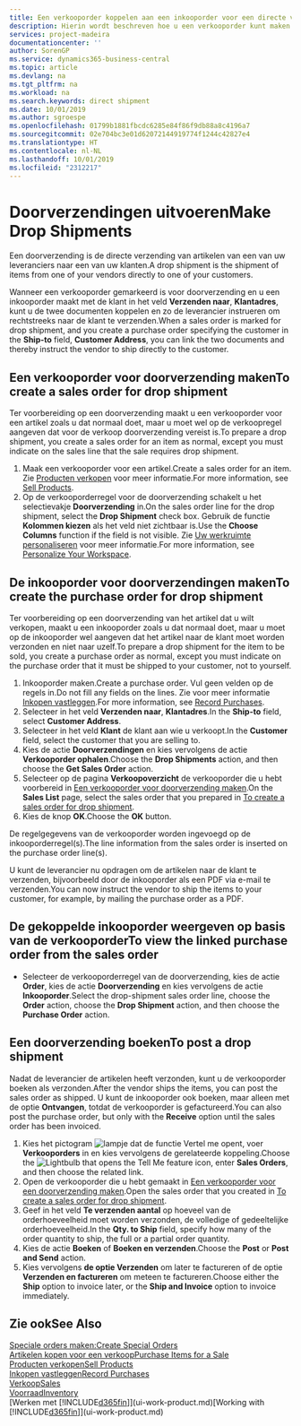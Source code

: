```yaml
---
title: Een verkooporder koppelen aan een inkooporder voor een directe verzending | Microsoft Docs
description: Hierin wordt beschreven hoe u een verkooporder kunt maken die is gekoppeld aan een inkooporder om verzending direct van de leverancier naar de klant mogelijk te maken.
services: project-madeira
documentationcenter: ''
author: SorenGP
ms.service: dynamics365-business-central
ms.topic: article
ms.devlang: na
ms.tgt_pltfrm: na
ms.workload: na
ms.search.keywords: direct shipment
ms.date: 10/01/2019
ms.author: sgroespe
ms.openlocfilehash: 01799b1881fbcdc6285e84f86f9db88a8c4196a7
ms.sourcegitcommit: 02e704bc3e01d62072144919774f1244c42827e4
ms.translationtype: HT
ms.contentlocale: nl-NL
ms.lasthandoff: 10/01/2019
ms.locfileid: "2312217"
---
```

# <a name="make-drop-shipments"></a><span data-ttu-id="2f2f6-103">Doorverzendingen uitvoeren</span><span class="sxs-lookup"><span data-stu-id="2f2f6-103">Make Drop Shipments</span></span>
<span data-ttu-id="2f2f6-104">Een doorverzending is de directe verzending van artikelen van een van uw leveranciers naar een van uw klanten.</span><span class="sxs-lookup"><span data-stu-id="2f2f6-104">A drop shipment is the shipment of items from one of your vendors directly to one of your customers.</span></span>

<span data-ttu-id="2f2f6-105">Wanneer een verkooporder gemarkeerd is voor doorverzending en u een inkooporder maakt met de klant in het veld **Verzenden naar**, **Klantadres**, kunt u de twee documenten koppelen en zo de leverancier instrueren om rechtstreeks naar de klant te verzenden.</span><span class="sxs-lookup"><span data-stu-id="2f2f6-105">When a sales order is marked for drop shipment, and you create a purchase order specifying the customer in the **Ship-to** field, **Customer Address**, you can link the two documents and thereby instruct the vendor to ship directly to the customer.</span></span>

## <a name="to-create-a-sales-order-for-drop-shipment"></a><span data-ttu-id="2f2f6-106">Een verkooporder voor doorverzending maken</span><span class="sxs-lookup"><span data-stu-id="2f2f6-106">To create a sales order for drop shipment</span></span>
<span data-ttu-id="2f2f6-107">Ter voorbereiding op een doorverzending maakt u een verkooporder voor een artikel zoals u dat normaal doet, maar u moet wel op de verkoopregel aangeven dat voor de verkoop doorverzending vereist is.</span><span class="sxs-lookup"><span data-stu-id="2f2f6-107">To prepare a drop shipment, you create a sales order for an item as normal, except you must indicate on the sales line that the sale requires drop shipment.</span></span>

1. <span data-ttu-id="2f2f6-108">Maak een verkooporder voor een artikel.</span><span class="sxs-lookup"><span data-stu-id="2f2f6-108">Create a sales order for an item.</span></span> <span data-ttu-id="2f2f6-109">Zie [Producten verkopen](sales-how-sell-products.md) voor meer informatie.</span><span class="sxs-lookup"><span data-stu-id="2f2f6-109">For more information, see [Sell Products](sales-how-sell-products.md).</span></span>
2. <span data-ttu-id="2f2f6-110">Op de verkooporderregel voor de doorverzending schakelt u het selectievakje **Doorverzending** in.</span><span class="sxs-lookup"><span data-stu-id="2f2f6-110">On the sales order line for the drop shipment, select the **Drop Shipment** check box.</span></span> <span data-ttu-id="2f2f6-111">Gebruik de functie **Kolommen kiezen** als het veld niet zichtbaar is.</span><span class="sxs-lookup"><span data-stu-id="2f2f6-111">Use the **Choose Columns** function if the field is not visible.</span></span> <span data-ttu-id="2f2f6-112">Zie [Uw werkruimte personaliseren](ui-personalization-user.md) voor meer informatie.</span><span class="sxs-lookup"><span data-stu-id="2f2f6-112">For more information, see [Personalize Your Workspace](ui-personalization-user.md).</span></span>

## <a name="to-create-the-purchase-order-for-drop-shipment"></a><span data-ttu-id="2f2f6-113">De inkooporder voor doorverzendingen maken</span><span class="sxs-lookup"><span data-stu-id="2f2f6-113">To create the purchase order for drop shipment</span></span>
<span data-ttu-id="2f2f6-114">Ter voorbereiding op een doorverzending van het artikel dat u wilt verkopen, maakt u een inkooporder zoals u dat normaal doet, maar u moet op de inkooporder wel aangeven dat het artikel naar de klant moet worden verzonden en niet naar uzelf.</span><span class="sxs-lookup"><span data-stu-id="2f2f6-114">To prepare a drop shipment for the item to be sold, you create a purchase order as normal, except you must indicate on the purchase order that it must be shipped to your customer, not to yourself.</span></span>

1. <span data-ttu-id="2f2f6-115">Inkooporder maken.</span><span class="sxs-lookup"><span data-stu-id="2f2f6-115">Create a purchase order.</span></span> <span data-ttu-id="2f2f6-116">Vul geen velden op de regels in.</span><span class="sxs-lookup"><span data-stu-id="2f2f6-116">Do not fill any fields on the lines.</span></span> <span data-ttu-id="2f2f6-117">Zie voor meer informatie [Inkopen vastleggen](purchasing-how-record-purchases.md).</span><span class="sxs-lookup"><span data-stu-id="2f2f6-117">For more information, see [Record Purchases](purchasing-how-record-purchases.md).</span></span>
2. <span data-ttu-id="2f2f6-118">Selecteer in het veld **Verzenden naar**, **Klantadres**.</span><span class="sxs-lookup"><span data-stu-id="2f2f6-118">In the **Ship-to** field, select **Customer Address**.</span></span>
3. <span data-ttu-id="2f2f6-119">Selecteer in het veld **Klant** de klant aan wie u verkoopt.</span><span class="sxs-lookup"><span data-stu-id="2f2f6-119">In the **Customer** field, select the customer that you are selling to.</span></span>
3. <span data-ttu-id="2f2f6-120">Kies de actie **Doorverzendingen** en kies vervolgens de actie **Verkooporder ophalen**.</span><span class="sxs-lookup"><span data-stu-id="2f2f6-120">Choose the **Drop Shipments** action, and then choose the **Get Sales Order** action.</span></span>
4. <span data-ttu-id="2f2f6-121">Selecteer op de pagina **Verkoopoverzicht** de verkooporder die u hebt voorbereid in [Een verkooporder voor doorverzending maken](sales-how-drop-shipment.md#to-create-a-sales-order-for-drop-shipment).</span><span class="sxs-lookup"><span data-stu-id="2f2f6-121">On the **Sales List** page, select the sales order that you prepared in [To create a sales order for drop shipment](sales-how-drop-shipment.md#to-create-a-sales-order-for-drop-shipment).</span></span>
5. <span data-ttu-id="2f2f6-122">Kies de knop **OK**.</span><span class="sxs-lookup"><span data-stu-id="2f2f6-122">Choose the **OK** button.</span></span>

<span data-ttu-id="2f2f6-123">De regelgegevens van de verkooporder worden ingevoegd op de inkooporderregel(s).</span><span class="sxs-lookup"><span data-stu-id="2f2f6-123">The line information from the sales order is inserted on the purchase order line(s).</span></span>

<span data-ttu-id="2f2f6-124">U kunt de leverancier nu opdragen om de artikelen naar de klant te verzenden, bijvoorbeeld door de inkooporder als een PDF via e-mail te verzenden.</span><span class="sxs-lookup"><span data-stu-id="2f2f6-124">You can now instruct the vendor to ship the items to your customer, for example, by mailing the purchase order as a PDF.</span></span>     

## <a name="to-view-the-linked-purchase-order-from-the-sales-order"></a><span data-ttu-id="2f2f6-125">De gekoppelde inkooporder weergeven op basis van de verkooporder</span><span class="sxs-lookup"><span data-stu-id="2f2f6-125">To view the linked purchase order from the sales order</span></span>
* <span data-ttu-id="2f2f6-126">Selecteer de verkooporderregel van de doorverzending, kies de actie **Order**, kies de actie **Doorverzending** en kies vervolgens de actie **Inkooporder**.</span><span class="sxs-lookup"><span data-stu-id="2f2f6-126">Select the drop-shipment sales order line, choose the **Order** action, choose the **Drop Shipment** action, and then choose the **Purchase Order** action.</span></span>

## <a name="to-post-a-drop-shipment"></a><span data-ttu-id="2f2f6-127">Een doorverzending boeken</span><span class="sxs-lookup"><span data-stu-id="2f2f6-127">To post a drop shipment</span></span>
<span data-ttu-id="2f2f6-128">Nadat de leverancier de artikelen heeft verzonden, kunt u de verkooporder boeken als verzonden.</span><span class="sxs-lookup"><span data-stu-id="2f2f6-128">After the vendor ships the items, you can post the sales order as shipped.</span></span> <span data-ttu-id="2f2f6-129">U kunt de inkooporder ook boeken, maar alleen met de optie **Ontvangen**, totdat de verkooporder is gefactureerd.</span><span class="sxs-lookup"><span data-stu-id="2f2f6-129">You can also post the purchase order, but only with the **Receive** option until the sales order has been invoiced.</span></span>

1. <span data-ttu-id="2f2f6-130">Kies het pictogram ![lampje dat de functie Vertel me opent](media/ui-search/search_small.png "Vertel me wat u wilt doen"), voer **Verkooporders** in en kies vervolgens de gerelateerde koppeling.</span><span class="sxs-lookup"><span data-stu-id="2f2f6-130">Choose the ![Lightbulb that opens the Tell Me feature](media/ui-search/search_small.png "Tell me what you want to do") icon, enter **Sales Orders**, and then choose the related link.</span></span>
2. <span data-ttu-id="2f2f6-131">Open de verkooporder die u hebt gemaakt in [Een verkooporder voor een doorverzending maken]().</span><span class="sxs-lookup"><span data-stu-id="2f2f6-131">Open the sales order that you created in [To create a sales order for drop shipment]().</span></span>
3. <span data-ttu-id="2f2f6-132">Geef in het veld **Te verzenden aantal** op hoeveel van de orderhoeveelheid moet worden verzonden, de volledige of gedeeltelijke orderhoeveelheid.</span><span class="sxs-lookup"><span data-stu-id="2f2f6-132">In the **Qty. to Ship** field, specify how many of the order quantity to ship, the full or a partial order quantity.</span></span>
4. <span data-ttu-id="2f2f6-133">Kies de actie **Boeken** of **Boeken en verzenden**.</span><span class="sxs-lookup"><span data-stu-id="2f2f6-133">Choose the **Post** or **Post and Send** action.</span></span>
5. <span data-ttu-id="2f2f6-134">Kies vervolgens **de optie Verzenden** om later te factureren of de optie **Verzenden en factureren** om meteen te factureren.</span><span class="sxs-lookup"><span data-stu-id="2f2f6-134">Choose either the **Ship** option to invoice later, or the **Ship and Invoice** option to invoice immediately.</span></span>

## <a name="see-also"></a><span data-ttu-id="2f2f6-135">Zie ook</span><span class="sxs-lookup"><span data-stu-id="2f2f6-135">See Also</span></span>
[<span data-ttu-id="2f2f6-136">Speciale orders maken:</span><span class="sxs-lookup"><span data-stu-id="2f2f6-136">Create Special Orders</span></span>](sales-how-to-create-special-orders.md)  
[<span data-ttu-id="2f2f6-137">Artikelen kopen voor een verkoop</span><span class="sxs-lookup"><span data-stu-id="2f2f6-137">Purchase Items for a Sale</span></span>](purchasing-how-purchase-products-sale.md)  
[<span data-ttu-id="2f2f6-138">Producten verkopen</span><span class="sxs-lookup"><span data-stu-id="2f2f6-138">Sell Products</span></span>](sales-how-sell-products.md)  
[<span data-ttu-id="2f2f6-139">Inkopen vastleggen</span><span class="sxs-lookup"><span data-stu-id="2f2f6-139">Record Purchases</span></span>](purchasing-how-record-purchases.md)  
[<span data-ttu-id="2f2f6-140">Verkoop</span><span class="sxs-lookup"><span data-stu-id="2f2f6-140">Sales</span></span>](sales-manage-sales.md)  
[<span data-ttu-id="2f2f6-141">Voorraad</span><span class="sxs-lookup"><span data-stu-id="2f2f6-141">Inventory</span></span>](inventory-manage-inventory.md)  
<span data-ttu-id="2f2f6-142">[Werken met [!INCLUDE[d365fin](includes/d365fin_md.md)]](ui-work-product.md)</span><span class="sxs-lookup"><span data-stu-id="2f2f6-142">[Working with [!INCLUDE[d365fin](includes/d365fin_md.md)]](ui-work-product.md)</span></span>
